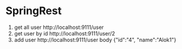 # SpringRest
1) get all user
http://localhost:9111/user
2) get user by id
http://localhost:9111/user/2
3) add user
http://localhost:9111/user
   body
{"id":"4",
"name":"Alok1"}

